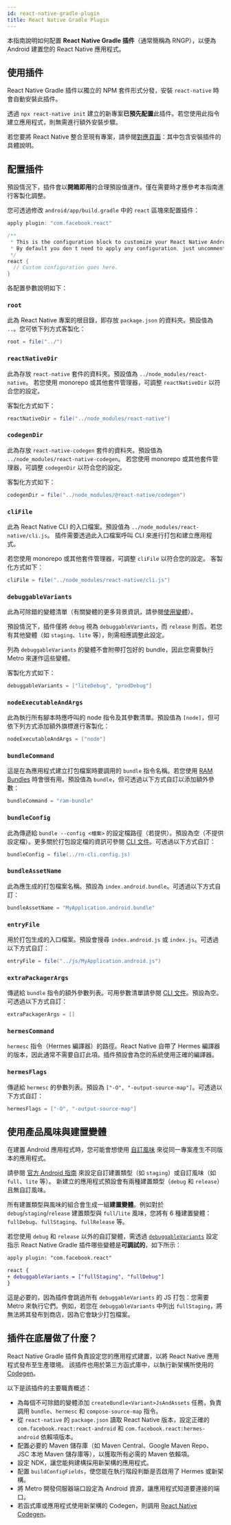 ```yaml
---
id: react-native-gradle-plugin
title: React Native Gradle Plugin
---
```


本指南說明如何配置 **React Native Gradle 插件**（通常簡稱為 RNGP），以便為 Android 建置您的 React Native 應用程式。

## 使用插件

React Native Gradle 插件以獨立的 NPM 套件形式分發，安裝 `react-native` 時會自動安裝此插件。

透過 `npx react-native init` 建立的新專案**已預先配置**此插件。若您使用此指令建立應用程式，則無需進行額外安裝步驟。

若您要將 React Native 整合至現有專案，請參閱[對應頁面](/docs/next/integration-with-existing-apps#configuring-gradle)：其中包含安裝插件的具體說明。

## 配置插件

預設情況下，插件會以**開箱即用**的合理預設值運作。僅在需要時才應參考本指南進行客製化調整。

您可透過修改 `android/app/build.gradle` 中的 `react` 區塊來配置插件：

```groovy
apply plugin: "com.facebook.react"

/**
 * This is the configuration block to customize your React Native Android app.
 * By default you don't need to apply any configuration, just uncomment the lines you need.
 */
react {
  // Custom configuration goes here.
}
```

各配置參數說明如下：

### `root`

此為 React Native 專案的根目錄，即存放 `package.json` 的資料夾。預設值為 `..`。您可依下列方式客製化：

```groovy
root = file("../")
```

### `reactNativeDir`

此為存放 `react-native` 套件的資料夾。預設值為 `../node_modules/react-native`。
若您使用 monorepo 或其他套件管理器，可調整 `reactNativeDir` 以符合您的設定。

客製化方式如下：

```groovy
reactNativeDir = file("../node_modules/react-native")
```

### `codegenDir`

此為存放 `react-native-codegen` 套件的資料夾。預設值為 `../node_modules/react-native-codegen`。
若您使用 monorepo 或其他套件管理器，可調整 `codegenDir` 以符合您的設定。

客製化方式如下：

```groovy
codegenDir = file("../node_modules/@react-native/codegen")
```

### `cliFile`

此為 React Native CLI 的入口檔案。預設值為 `../node_modules/react-native/cli.js`。
插件需要透過此入口檔案呼叫 CLI 來進行打包和建立應用程式。

若您使用 monorepo 或其他套件管理器，可調整 `cliFile` 以符合您的設定。
客製化方式如下：

```groovy
cliFile = file("../node_modules/react-native/cli.js")
```

### `debuggableVariants`

此為可除錯的變體清單（有關變體的更多背景資訊，請參閱[使用變體](#using-variants)）。

預設情況下，插件僅將 `debug` 視為 `debuggableVariants`，而 `release` 則否。若您有其他變體（如 `staging`、`lite` 等），則需相應調整此設定。

列為 `debuggableVariants` 的變體不會附帶打包好的 bundle，因此您需要執行 Metro 來運作這些變體。

客製化方式如下：

```groovy
debuggableVariants = ["liteDebug", "prodDebug"]
```

### `nodeExecutableAndArgs`

此為執行所有腳本時應呼叫的 node 指令及其參數清單。預設值為 `[node]`，但可依下列方式添加額外旗標進行客製化：

```groovy
nodeExecutableAndArgs = ["node"]
```

### `bundleCommand`

這是在為應用程式建立打包檔案時要調用的 `bundle` 指令名稱。若您使用 [RAM Bundles](https://reactnative.dev/docs/0.74/ram-bundles-inline-requires) 時會很有用。預設值為 `bundle`，但可透過以下方式自訂以添加額外參數：

```groovy
bundleCommand = "ram-bundle"
```

### `bundleConfig`

此為傳遞給 `bundle --config <檔案>` 的設定檔路徑（若提供）。預設為空（不提供設定檔）。更多關於打包設定檔的資訊可參閱 [CLI 文件](https://github.com/react-native-community/cli/blob/main/docs/commands.md#bundle)。可透過以下方式自訂：

```groovy
bundleConfig = file(../rn-cli.config.js)
```

### `bundleAssetName`

此為應生成的打包檔案名稱。預設為 `index.android.bundle`。可透過以下方式自訂：

```groovy
bundleAssetName = "MyApplication.android.bundle"
```

### `entryFile`

用於打包生成的入口檔案。預設會搜尋 `index.android.js` 或 `index.js`。可透過以下方式自訂：

```groovy
entryFile = file("../js/MyApplication.android.js")
```

### `extraPackagerArgs`

傳遞給 `bundle` 指令的額外參數列表。可用參數清單請參閱 [CLI 文件](https://github.com/react-native-community/cli/blob/main/docs/commands.md#bundle)。預設為空。可透過以下方式自訂：

```groovy
extraPackagerArgs = []
```

### `hermesCommand`

`hermesc` 指令（Hermes 編譯器）的路徑。React Native 自帶了 Hermes 編譯器的版本，因此通常不需要自訂此項。插件預設會為您的系統使用正確的編譯器。

### `hermesFlags`

傳遞給 `hermesc` 的參數列表。預設為 `["-O", "-output-source-map"]`。可透過以下方式自訂：

```groovy
hermesFlags = ["-O", "-output-source-map"]
```

## 使用產品風味與建置變體

在建置 Android 應用程式時，您可能會想使用 [自訂風味](https://developer.android.com/studio/build/build-variants#product-flavors) 來從同一專案產生不同版本的應用程式。

請參閱 [官方 Android 指南](https://developer.android.com/studio/build/build-variants) 來設定自訂建置類型（如 `staging`）或自訂風味（如 `full`、`lite` 等）。
新建立的應用程式預設會有兩種建置類型（`debug` 和 `release`）且無自訂風味。

所有建置類型與風味的組合會生成一組**建置變體**。例如對於 `debug`/`staging`/`release` 建置類型與 `full`/`lite` 風味，您將有 6 種建置變體：`fullDebug`、`fullStaging`、`fullRelease` 等。

若您使用 `debug` 和 `release` 以外的自訂變體，需透過 [`debuggableVariants`](#debuggablevariants) 設定指示 React Native Gradle 插件哪些變體是**可調試的**，如下所示：

```diff
apply plugin: "com.facebook.react"

react {
+ debuggableVariants = ["fullStaging", "fullDebug"]
}
```

這是必要的，因為插件會跳過所有 `debuggableVariants` 的 JS 打包：您需要 Metro 來執行它們。例如，若您在 `debuggableVariants` 中列出 `fullStaging`，將無法將其發布到商店，因為它會缺少打包檔案。

## 插件在底層做了什麼？

React Native Gradle 插件負責設定您的應用程式建置，以將 React Native 應用程式發布至生產環境。
該插件也用於第三方函式庫中，以執行新架構所使用的 [Codegen](https://github.com/reactwg/react-native-new-architecture/blob/main/docs/codegen.md)。

以下是該插件的主要職責概述：

- 為每個不可除錯的變體添加 `createBundle<Variant>JsAndAssets` 任務，負責調用 `bundle`、`hermesc` 和 `compose-source-map` 指令。
- 從 `react-native` 的 `package.json` 讀取 React Native 版本，設定正確的 `com.facebook.react:react-android` 和 `com.facebook.react:hermes-android` 依賴項版本。
- 配置必要的 Maven 儲存庫（如 Maven Central、Google Maven Repo、JSC 本地 Maven 儲存庫等），以獲取所有必需的 Maven 依賴項。
- 設定 NDK，讓您能夠建構採用新架構的應用程式。
- 配置 `buildConfigFields`，使您能在執行階段判斷是否啟用了 Hermes 或新架構。
- 將 Metro 開發伺服器端口設定為 Android 資源，讓應用程式知道要連接的端口。
- 若函式庫或應用程式使用新架構的 Codegen，則調用 [React Native Codegen](https://github.com/reactwg/react-native-new-architecture/blob/main/docs/codegen.md)。